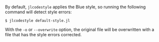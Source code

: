 <!---
    Copyright 2022 Velexi Corporation

    Licensed under the Apache License, Version 2.0 (the "License");
    you may not use this file except in compliance with the License.
    You may obtain a copy of the License at

        http://www.apache.org/licenses/LICENSE-2.0

    Unless required by applicable law or agreed to in writing, software
    distributed under the License is distributed on an "AS IS" BASIS,
    WITHOUT WARRANTIES OR CONDITIONS OF ANY KIND, either express or implied.
    See the License for the specific language governing permissions and
    limitations under the License.
-->

By default, `jlcodestyle` applies the Blue style, so running the following command will
detect style errors:

```shell
$ jlcodestyle default-style.jl
```

With the `-o` or `--overwrite` option, the original file will be overwritten with a file
that has the style errors corrected.
